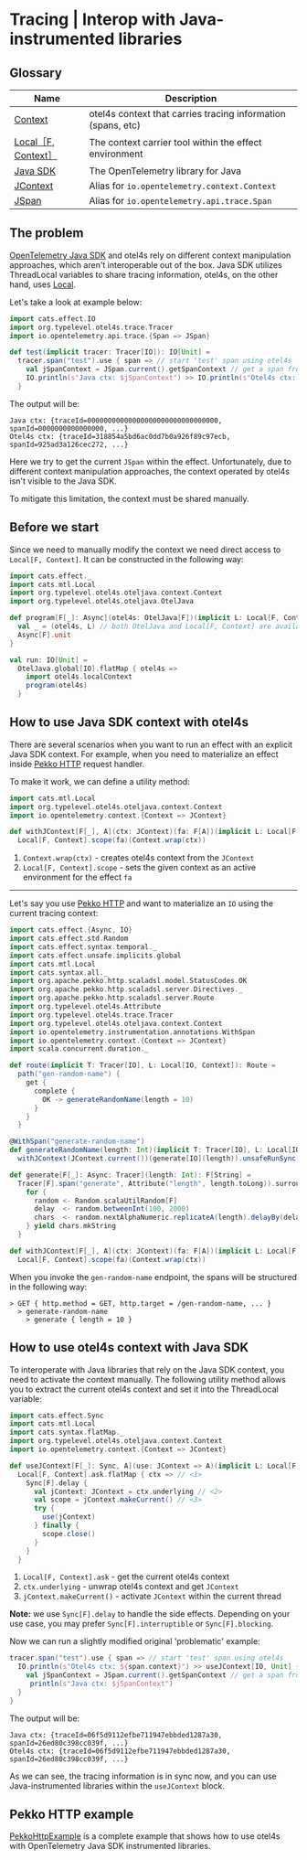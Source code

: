 # Tracing | Interop with Java-instrumented libraries

## Glossary

| Name                                   | Description                                                  |
|----------------------------------------|--------------------------------------------------------------|
| [Context][otel4s-context]              | otel4s context that carries tracing information (spans, etc) |
| [Local［F, Context］][cats-mtl-local]    | The context carrier tool within the effect environment       |
| [Java SDK][opentelemetry-java]         | The OpenTelemetry library for Java                           |
| [JContext][opentelemetry-java-context] | Alias for `io.opentelemetry.context.Context`                 |
| [JSpan][opentelemetry-java-span]       | Alias for `io.opentelemetry.api.trace.Span`                  |

## The problem

[OpenTelemetry Java SDK][opentelemetry-java] and otel4s rely on different context manipulation approaches, 
which aren't interoperable out of the box. 
Java SDK utilizes ThreadLocal variables to share tracing information, 
otel4s, on the other hand, uses [Local][cats-mtl-local].

Let's take a look at example below:
```scala mdoc:silent
import cats.effect.IO
import org.typelevel.otel4s.trace.Tracer
import io.opentelemetry.api.trace.{Span => JSpan}

def test(implicit tracer: Tracer[IO]): IO[Unit] =
  tracer.span("test").use { span => // start 'test' span using otel4s
    val jSpanContext = JSpan.current().getSpanContext // get a span from a ThreadLocal var
    IO.println(s"Java ctx: $jSpanContext") >> IO.println(s"Otel4s ctx: ${span.context}")
  }
```

The output will be:
```
Java ctx: {traceId=00000000000000000000000000000000, spanId=0000000000000000, ...}
Otel4s ctx: {traceId=318854a5bd6ac0dd7b0a926f89c97ecb, spanId=925ad3a126cec272, ...}
```

Here we try to get the current `JSpan` within the effect. 
Unfortunately, due to different context manipulation approaches, 
the context operated by otel4s isn't visible to the Java SDK.

To mitigate this limitation, the context must be shared manually.

## Before we start

Since we need to manually modify the context we need direct access to `Local[F, Context]`. 
It can be constructed in the following way:

```scala mdoc:silent
import cats.effect._
import cats.mtl.Local
import org.typelevel.otel4s.oteljava.context.Context
import org.typelevel.otel4s.oteljava.OtelJava

def program[F[_]: Async](otel4s: OtelJava[F])(implicit L: Local[F, Context]): F[Unit] = {
  val _ = (otel4s, L) // both OtelJava and Local[F, Context] are available here
  Async[F].unit
}

val run: IO[Unit] =
  OtelJava.global[IO].flatMap { otel4s =>
    import otel4s.localContext
    program(otel4s)
  }
```

## How to use Java SDK context with otel4s

There are several scenarios when you want to run an effect with an explicit Java SDK context. 
For example, when you need to materialize an effect inside [Pekko HTTP][pekko-http] request handler.

To make it work, we can define a utility method:
```scala mdoc:silent:reset
import cats.mtl.Local
import org.typelevel.otel4s.oteljava.context.Context
import io.opentelemetry.context.{Context => JContext}

def withJContext[F[_], A](ctx: JContext)(fa: F[A])(implicit L: Local[F, Context]): F[A] =
  Local[F, Context].scope(fa)(Context.wrap(ctx))
```

1) `Context.wrap(ctx)` - creates otel4s context from the `JContext`  
2) `Local[F, Context].scope` - sets the given context as an active environment for the effect `fa`

_____

Let's say you use [Pekko HTTP][pekko-http] and want to materialize an `IO` using the current tracing context: 
```scala mdoc:silent:reset
import cats.effect.{Async, IO}
import cats.effect.std.Random
import cats.effect.syntax.temporal._
import cats.effect.unsafe.implicits.global
import cats.mtl.Local
import cats.syntax.all._
import org.apache.pekko.http.scaladsl.model.StatusCodes.OK
import org.apache.pekko.http.scaladsl.server.Directives._
import org.apache.pekko.http.scaladsl.server.Route
import org.typelevel.otel4s.Attribute
import org.typelevel.otel4s.trace.Tracer
import org.typelevel.otel4s.oteljava.context.Context
import io.opentelemetry.instrumentation.annotations.WithSpan
import io.opentelemetry.context.{Context => JContext}
import scala.concurrent.duration._

def route(implicit T: Tracer[IO], L: Local[IO, Context]): Route = 
  path("gen-random-name") {
    get {
      complete {
        OK -> generateRandomName(length = 10)
      }
    }
  }

@WithSpan("generate-random-name")
def generateRandomName(length: Int)(implicit T: Tracer[IO], L: Local[IO, Context]): String =
  withJContext(JContext.current())(generate[IO](length)).unsafeRunSync()

def generate[F[_]: Async: Tracer](length: Int): F[String] =
  Tracer[F].span("generate", Attribute("length", length.toLong)).surround {
    for {
      random <- Random.scalaUtilRandom[F]
      delay  <- random.betweenInt(100, 2000)
      chars  <- random.nextAlphaNumeric.replicateA(length).delayBy(delay.millis)
    } yield chars.mkString
  }

def withJContext[F[_], A](ctx: JContext)(fa: F[A])(implicit L: Local[F, Context]): F[A] =
  Local[F, Context].scope(fa)(Context.wrap(ctx))
```

When you invoke the `gen-random-name` endpoint, the spans will be structured in the following way:
```
> GET { http.method = GET, http.target = /gen-random-name, ... }
  > generate-random-name 
    > generate { length = 10 } 
```

## How to use otel4s context with Java SDK

To interoperate with Java libraries that rely on the Java SDK context, you need to activate the context manually.
The following utility method allows you to extract the current otel4s context and set it into the ThreadLocal variable:

```scala mdoc:silent:reset
import cats.effect.Sync
import cats.mtl.Local
import cats.syntax.flatMap._
import org.typelevel.otel4s.oteljava.context.Context
import io.opentelemetry.context.{Context => JContext}

def useJContext[F[_]: Sync, A](use: JContext => A)(implicit L: Local[F, Context]): F[A] = 
  Local[F, Context].ask.flatMap { ctx => // <1>
    Sync[F].delay {
      val jContext: JContext = ctx.underlying // <2>
      val scope = jContext.makeCurrent() // <3>
      try {
        use(jContext)
      } finally {
        scope.close()
      }
    }
  }
```

1) `Local[F, Context].ask` - get the current otel4s context  
2) `ctx.underlying` - unwrap otel4s context and get `JContext`  
3) `jContext.makeCurrent()` - activate `JContext` within the current thread

**Note:** we use `Sync[F].delay` to handle the side effects.
Depending on your use case, you may prefer `Sync[F].interruptible` or `Sync[F].blocking`.
 
Now we can run a slightly modified original 'problematic' example:
```scala
tracer.span("test").use { span => // start 'test' span using otel4s
  IO.println(s"Otel4s ctx: ${span.context}") >> useJContext[IO, Unit] { _ =>
    val jSpanContext = JSpan.current().getSpanContext // get a span from the ThreadLocal variable
     println(s"Java ctx: $jSpanContext") 
  }
}
```

The output will be:
```
Java ctx: {traceId=06f5d9112efbe711947ebbded1287a30, spanId=26ed80c398cc039f, ...}
Otel4s ctx: {traceId=06f5d9112efbe711947ebbded1287a30, spanId=26ed80c398cc039f, ...}
```

As we can see, the tracing information is in sync now,
and you can use Java-instrumented libraries within the `useJContext` block. 

## Pekko HTTP example

[PekkoHttpExample][pekko-http-example] is a complete example that shows how to use otel4s
with OpenTelemetry Java SDK instrumented libraries.

[opentelemetry-java]: https://github.com/open-telemetry/opentelemetry-java
[opentelemetry-java-autoconfigure]: https://github.com/open-telemetry/opentelemetry-java/blob/v1.31.0/sdk-extensions/autoconfigure/README.md
[opentelemetry-java-context]: https://github.com/open-telemetry/opentelemetry-java/blob/v1.31.0/context/src/main/java/io/opentelemetry/context/Context.java
[opentelemetry-java-span]: https://github.com/open-telemetry/opentelemetry-java/blob/v1.31.0/api/all/src/main/java/io/opentelemetry/api/trace/Span.java
[otel4s-context]: https://github.com/typelevel/otel4s/blob/main/java/common/src/main/scala/org/typelevel/otel4s/java/context/Context.scala
[cats-mtl-local]: https://typelevel.org/cats-mtl/mtl-classes/local.html
[pekko-http]: https://pekko.apache.org/docs/pekko-http/current
[pekko-http-example]: https://github.com/typelevel/otel4s/blob/main/examples/src/main/scala/PekkoHttpExample.scala
